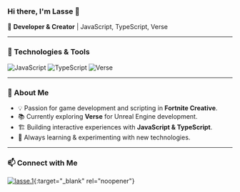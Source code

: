 ### Hi there, I'm Lasse 👋

🚀 **Developer & Creator** | JavaScript, TypeScript, Verse

---

### 🔧 Technologies & Tools

![JavaScript](https://img.shields.io/badge/JavaScript-F7DF1E?style=for-the-badge&logo=javascript&logoColor=black)
![TypeScript](https://img.shields.io/badge/TypeScript-3178C6?style=for-the-badge&logo=typescript&logoColor=white)
![Verse](https://img.shields.io/badge/Verse-000000?style=for-the-badge&logo=unrealengine&logoColor=white)

---

### 📌 About Me
- 💡 Passion for game development and scripting in **Fortnite Creative**.
- 📚 Currently exploring **Verse** for Unreal Engine development.
- 🏗 Building interactive experiences with **JavaScript & TypeScript**.
- 🎯 Always learning & experimenting with new technologies.

---

### 📫 Connect with Me
[![lasse.1](https://img.shields.io/badge/lasse.1-5865F2?style=flat-square&logo=discord&logoColor=white)](https://discord.com/users/951879340759584798){:target="_blank" rel="noopener"}

<!---
lasse-1/lasse-1 is a ✨ special ✨ repository because its `README.md` (this file) appears on your GitHub profile.
You can click the Preview link to take a look at your changes.
--->

